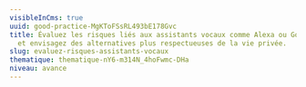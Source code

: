 ```yaml
---
visibleInCms: true
uuid: good-practice-MgKToFSsRL493bE178Gvc
title: Évaluez les risques liés aux assistants vocaux comme Alexa ou Google Home
  et envisagez des alternatives plus respectueuses de la vie privée.
slug: evaluez-risques-assistants-vocaux
thematique: thematique-nY6-m314N_4hoFwmc-DHa
niveau: avance
---
```

